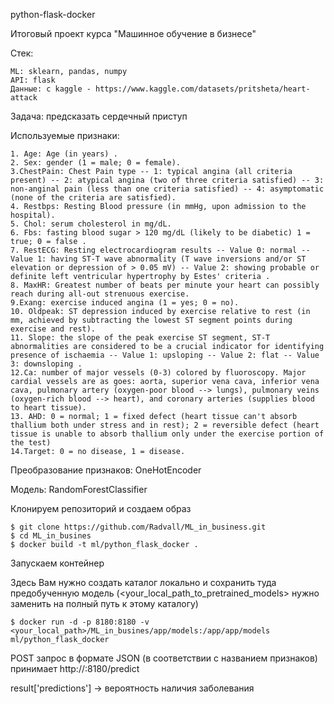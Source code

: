 python-flask-docker

Итоговый проект курса "Машинное обучение в бизнесе"

Стек:

    ML: sklearn, pandas, numpy 
    API: flask 
    Данные: с kaggle - https://www.kaggle.com/datasets/pritsheta/heart-attack

Задача: предсказать сердечный приступ

Используемые признаки:

    1. Age: Age (in years) .
    2. Sex: gender (1 = male; 0 = female).
    3.ChestPain: Chest Pain type -- 1: typical angina (all criteria present) -- 2: atypical angina (two of three criteria satisfied) -- 3: non-anginal pain (less than one criteria satisfied) -- 4: asymptomatic (none of the criteria are satisfied).
    4. Restbps: Resting Blood pressure (in mmHg, upon admission to the hospital). 
    5. Chol: serum cholesterol in mg/dL. 
    6. Fbs: fasting blood sugar > 120 mg/dL (likely to be diabetic) 1 = true; 0 = false .
    7. RestECG: Resting electrocardiogram results -- Value 0: normal -- Value 1: having ST-T wave abnormality (T wave inversions and/or ST elevation or depression of > 0.05 mV) -- Value 2: showing probable or definite left ventricular hypertrophy by Estes' criteria .
    8. MaxHR: Greatest number of beats per minute your heart can possibly reach during all-out strenuous exercise.
    9.Exang: exercise induced angina (1 = yes; 0 = no).
    10. Oldpeak: ST depression induced by exercise relative to rest (in mm, achieved by subtracting the lowest ST segment points during exercise and rest).
    11. Slope: the slope of the peak exercise ST segment, ST-T abnormalities are considered to be a crucial indicator for identifying presence of ischaemia -- Value 1: upsloping -- Value 2: flat -- Value 3: downsloping .
    12.Ca: number of major vessels (0-3) colored by fluoroscopy. Major cardial vessels are as goes: aorta, superior vena cava, inferior vena cava, pulmonary artery (oxygen-poor blood --> lungs), pulmonary veins (oxygen-rich blood --> heart), and coronary arteries (supplies blood to heart tissue).
    13. AHD: 0 = normal; 1 = fixed defect (heart tissue can't absorb thallium both under stress and in rest); 2 = reversible defect (heart tissue is unable to absorb thallium only under the exercise portion of the test)
    14.Target: 0 = no disease, 1 = disease.


Преобразование признаков: OneHotEncoder

Модель: RandomForestClassifier


Клонируем репозиторий и создаем образ
```
$ git clone https://github.com/Radvall/ML_in_business.git
$ cd ML_in_busines
$ docker build -t ml/python_flask_docker .
```

Запускаем контейнер

Здесь Вам нужно создать каталог локально и сохранить туда предобученную модель (<your_local_path_to_pretrained_models> нужно заменить на полный путь к этому каталогу)
```
$ docker run -d -p 8180:8180 -v <your_local_path>/ML_in_busines/app/models:/app/app/models ml/python_flask_docker
```

POST запрос в формате JSON (в соответствии с названием признаков) принимает http://<server IP>:8180/predict
    
result['predictions'] -> вероятность наличия заболевания
